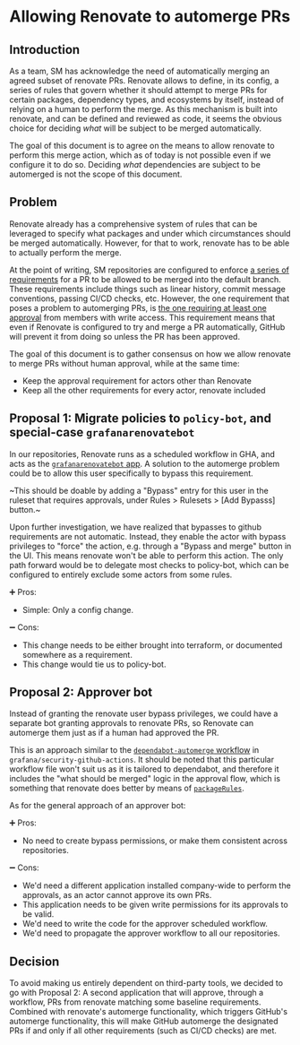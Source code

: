 # Allowing Renovate to automerge PRs

## Introduction

As a team, SM has acknowledge the need of automatically merging an agreed subset of renovate PRs. Renovate allows to define, in its config, a series of rules that govern whether it should attempt to merge PRs for certain packages, dependency types, and ecosystems by itself, instead of relying on a human to perform the merge. As this mechanism is built into renovate, and can be defined and reviewed as code, it seems the obvious choice for deciding _what_ will be subject to be merged automatically.

The goal of this document is to agree on the means to allow renovate to perform this merge action, which as of today is not possible even if we configure it to do so. Deciding _what_ dependencies are subject to be automerged is not the scope of this document.

## Problem

Renovate already has a comprehensive system of rules that can be leveraged to specify what packages and under which circumstances should be merged automatically. However, for that to work, renovate has to be able to actually perform the merge.

At the point of writing, SM repositories are configured to enforce [a series of requirements](https://github.com/grafana/deployment_tools/blob/1c48dc8e28c43e990274882c7c090ba4bd7c9950/terraform/ancillary/github/synthetic-monitoring/repos.tf#L136) for a PR to be allowed to be merged into the default branch. These requirements include things such as linear history, commit message conventions, passing CI/CD checks, etc. However, the one requirement that poses a problem to automerging PRs, is [the one requiring at least one approval](https://github.com/grafana/deployment_tools/blob/1c48dc8e28c43e990274882c7c090ba4bd7c9950/terraform/ancillary/github/synthetic-monitoring/repos.tf#L166) from members with write access. This requirement means that even if Renovate is configured to try and merge a PR automatically, GitHub will prevent it from doing so unless the PR has been approved.

The goal of this document is to gather consensus on how we allow renovate to merge PRs without human approval, while at the same time:
- Keep the approval requirement for actors other than Renovate
- Keep all the other requirements for every actor, renovate included

## Proposal 1: Migrate policies to `policy-bot`, and special-case `grafanarenovatebot`

In our repositories, Renovate runs as a scheduled workflow in GHA, and acts as the [`grafanarenovatebot` app](https://github.com/apps/grafanarenovatebot). A solution to the automerge problem could be to allow this user specifically to bypass this requirement.

~This should be doable by adding a "Bypass" entry for this user in the ruleset that requires approvals, under Rules > Rulesets > [Add Bypasss] button.~

Upon further investigation, we have realized that bypasses to github requirements are not automatic. Instead, they enable the actor with bypass privileges to "force" the action, e.g. through a "Bypass and merge" button in the UI. This means renovate won't be able to perform this action. The only path forward would be to delegate most checks to policy-bot, which can be configured to entirely exclude some actors from some rules.

➕ Pros:
- Simple: Only a config change.

➖ Cons:
- This change needs to be either brought into terraform, or documented somewhere as a requirement.
- This change would tie us to policy-bot.

## Proposal 2: Approver bot

Instead of granting the renovate user bypass privileges, we could have a separate bot granting approvals to renovate PRs, so Renovate can automerge them just as if a human had approved the PR.

This is an approach similar to the [`dependabot-automerge` workflow](https://github.com/grafana/security-github-actions/blob/main/.github/workflows/dependabot-automerge.yaml) in `grafana/security-github-actions`. It should be noted that this particular workflow file won't suit us as it is tailored to dependabot, and therefore it includes the "what should be merged" logic in the approval flow, which is something that renovate does better by means of [`packageRules`](https://docs.renovatebot.com/configuration-options/#packagerules).

As for the general approach of an approver bot:

➕ Pros:
- No need to create bypass permissions, or make them consistent across repositories.

➖ Cons:
- We'd need a different application installed company-wide to perform the approvals, as an actor cannot approve its own PRs.
- This application needs to be given write permissions for its approvals to be valid.
- We'd need to write the code for the approver scheduled workflow.
- We'd need to propagate the approver workflow to all our repositories.

## Decision

To avoid making us entirely dependent on third-party tools, we decided to go with Proposal 2: A second application that will approve, through a workflow, PRs from renovate matching some baseline requirements. Combined with renovate's automerge functionality, which triggers GitHub's automerge functionality, this will make GitHub automerge the designated PRs if and only if all other requirements (such as CI/CD checks) are met.
